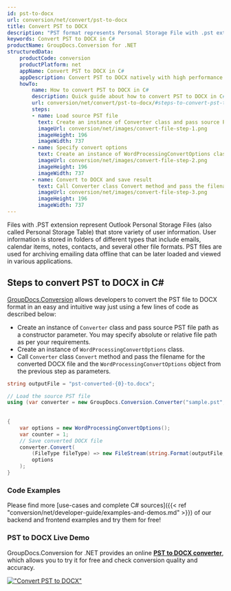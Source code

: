 ```yaml
---
id: pst-to-docx
url: conversion/net/convert/pst-to-docx
title: Convert PST to DOCX
description: "PST format represents Personal Storage File with .pst extension. Learn how to convert PST to DOCX file programmatically in C# language using GroupDocs.Conversion for .NET library."
keywords: Convert PST to DOCX in C#
productName: GroupDocs.Conversion for .NET
structuredData:
    productCode: conversion
    productPlatform: net
    appName: Convert PST to DOCX in C#
    appDescription: Convert PST to DOCX natively with high performance using C# language and server side GroupDocs.Conversion for .NET APIs, without the use of any software like Microsoft or Open Office.
    howTo:
        name: How to convert PST to DOCX in C# 
        description: Quick guide about how to convert PST to DOCX in C# with high performance and accuracy.
        url: conversion/net/convert/pst-to-docx/#steps-to-convert-pst-to-docx-in-c
        steps:
        - name: Load source PST file 
          text: Create an instance of Converter class and pass source PST file path as a constructor parameter. You may specify absolute or relative file path as per your requirements. 
          imageUrl: conversion/net/images/convert-file-step-1.png
          imageHeight: 196
          imageWidth: 737
        - name: Specify convert options 
          text: Create an instance of WordProcessingConvertOptions class.
          imageUrl: conversion/net/images/convert-file-step-2.png
          imageHeight: 196
          imageWidth: 737
        - name: Convert to DOCX and save result 
          text: Call Converter class Convert method and pass the filename for the converted HTML file and the WordProcessingConvertOptions object from the previous step as parameters.
          imageUrl: conversion/net/images/convert-file-step-3.png
          imageHeight: 196
          imageWidth: 737
---
```


Files with .PST extension represent Outlook Personal Storage Files (also called Personal Storage Table) that store variety of user information. User information is stored in folders of different types that include emails, calendar items, notes, contacts, and several other file formats. PST files are used for archiving emailing data offline that can be later loaded and viewed in various applications.

## Steps to convert PST to DOCX in C#

[GroupDocs.Conversion](https://products.groupdocs.com/conversion/net) allows developers to convert the PST file to DOCX format in an easy and intuitive way just using a few lines of code as described below:

* Create an instance of `Converter` class and pass source PST file path as a constructor parameter. You may specify absolute or relative file path as per your requirements. 
* Create an instance of `WordProcessingConvertOptions` class.
* Call `Converter` class `Convert` method and pass the filename for the converted DOCX file and the `WordProcessingConvertOptions` object from the previous step as parameters.

```csharp
string outputFile = "pst-converted-{0}-to.docx";

// Load the source PST file
using (var converter = new GroupDocs.Conversion.Converter("sample.pst", fileType => fileType == PersonalStorageFileType.Pst
                                                                                                    ? new PersonalStorageLoadOptions()
                                                                                                    : null))
{
    var options = new WordProcessingConvertOptions();
	var counter = 1;
    // Save converted DOCX file
    converter.Convert(
		(FileType fileType) => new FileStream(string.Format(outputFile, counter++), FileMode.Create),
        options
    );            
}
```

### Code Examples

Please find more [use-cases and complete C# sources]({{< ref "conversion/net/developer-guide/examples-and-demos.md" >}}) of our backend and frontend examples and try them for free!

### PST to DOCX Live Demo

GroupDocs.Conversion for .NET provides an online [**PST to DOCX converter**](https://products.groupdocs.app/conversion/pst-to-docx), which allows you to try it for free and check conversion quality and accuracy.

[!["Convert PST to DOCX"](conversion/net/images/convert-to-docx/convert-pst-to-docx.png)](https://products.groupdocs.app/conversion/pst-to-docx)